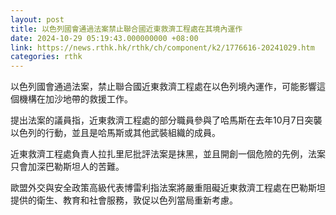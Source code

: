 ```yaml
---
layout: post
title: 以色列國會通過法案禁止聯合國近東救濟工程處在其境內運作
date: 2024-10-29 05:19:43.000000000 +08:00
link: https://news.rthk.hk/rthk/ch/component/k2/1776616-20241029.htm
categories: rthk
---
```


以色列國會通過法案，禁止聯合國近東救濟工程處在以色列境內運作，可能影響這個機構在加沙地帶的救援工作。

提出法案的議員指，近東救濟工程處的部分職員參與了哈馬斯在去年10月7日突襲以色列的行動，並且是哈馬斯或其他武裝組織的成員。

近東救濟工程處負責人拉扎里尼批評法案是抹黑，並且開創一個危險的先例，法案只會加深巴勒斯坦人的苦難。

歐盟外交與安全政策高級代表博雷利指法案將嚴重阻礙近東救濟工程處在巴勒斯坦提供的衛生、教育和社會服務，敦促以色列當局重新考慮。
